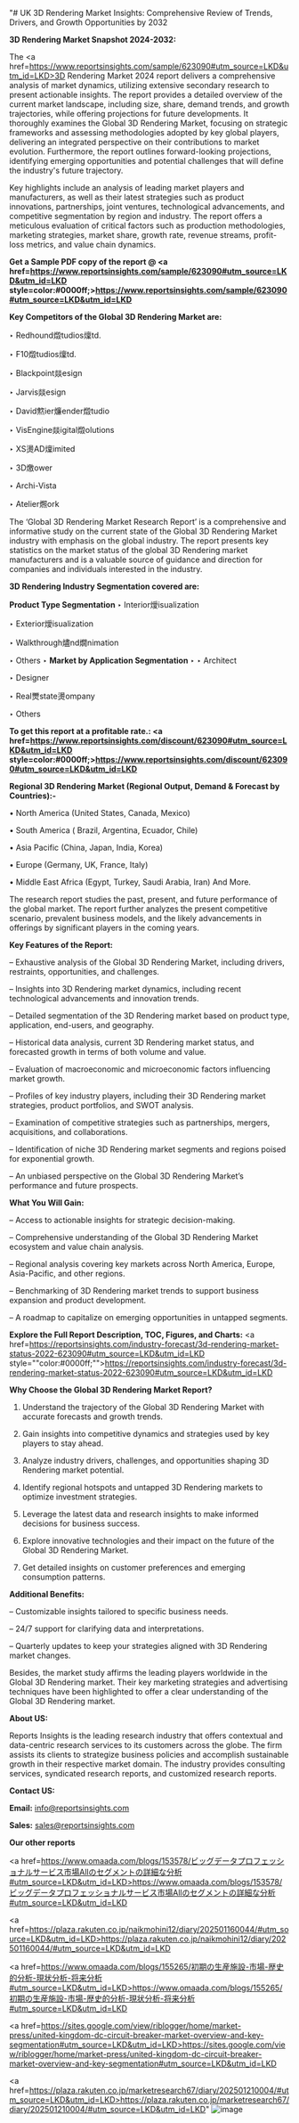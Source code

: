 "# UK 3D Rendering Market Insights: Comprehensive Review of Trends, Drivers, and Growth Opportunities by 2032

<strong>3D Rendering Market Snapshot 2024-2032:</strong>

The <a href=https://www.reportsinsights.com/sample/623090#utm_source=LKD&utm_id=LKD>3D Rendering Market 2024 report</a> delivers a comprehensive analysis of market dynamics, utilizing extensive secondary research to present actionable insights. The report provides a detailed overview of the current market landscape, including size, share, demand trends, and growth trajectories, while offering projections for future developments. It thoroughly examines the Global 3D Rendering Market, focusing on strategic frameworks and assessing methodologies adopted by key global players, delivering an integrated perspective on their contributions to market evolution. Furthermore, the report outlines forward-looking projections, identifying emerging opportunities and potential challenges that will define the industry's future trajectory.

Key highlights include an analysis of leading market players and manufacturers, as well as their latest strategies such as product innovations, partnerships, joint ventures, technological advancements, and competitive segmentation by region and industry. The report offers a meticulous evaluation of critical factors such as production methodologies, marketing strategies, market share, growth rate, revenue streams, profit-loss metrics, and value chain dynamics.

<strong>Get a Sample PDF copy of the report @ <a href=https://www.reportsinsights.com/sample/623090#utm_source=LKD&utm_id=LKD style=color:#0000ff;>https://www.reportsinsights.com/sample/623090#utm_source=LKD&utm_id=LKD</a></strong>

<strong>Key Competitors of the Global 3D Rendering Market are:</strong>

‣ Redhound燬tudios燣td.

‣ F10燬tudios燣td.

‣ Blackpoint燚esign

‣ Jarvis燚esign

‣ David燞ier燫ender燬tudio

‣ VisEngine燚igital燬olutions

‣ XS燙AD燣imited

‣ 3D燩ower

‣ Archi-Vista

‣ Atelier燳ork

The ‘Global 3D Rendering Market Research Report’ is a comprehensive and informative study on the current state of the Global 3D Rendering Market industry with emphasis on the global industry. The report presents key statistics on the market status of the global 3D Rendering market manufacturers and is a valuable source of guidance and direction for companies and individuals interested in the industry.

<strong>3D Rendering Industry Segmentation covered are:</strong>

<strong>Product Type Segmentation</strong>
‣
Interior燰isualization

‣ Exterior燰isualization

‣ Walkthrough燼nd燗nimation

‣ Others
‣ 
<strong>Market by Application Segmentation</strong>
‣
‣  Architect

‣ Designer

‣ Real燛state燙ompany

‣ Others

<strong>To get this report at a profitable rate.: <a href=https://www.reportsinsights.com/discount/623090#utm_source=LKD&utm_id=LKD style=color:#0000ff;>https://www.reportsinsights.com/discount/623090#utm_source=LKD&utm_id=LKD</a></strong>

<strong>Regional 3D Rendering Market (Regional Output, Demand &amp; Forecast by Countries):-</strong>

• North America (United States, Canada, Mexico)

• South America ( Brazil, Argentina, Ecuador, Chile)

• Asia Pacific (China, Japan, India, Korea)

• Europe (Germany, UK, France, Italy)

• Middle East Africa (Egypt, Turkey, Saudi Arabia, Iran) And More.

The research report studies the past, present, and future performance of the global market. The report further analyzes the present competitive scenario, prevalent business models, and the likely advancements in offerings by significant players in the coming years.

<strong>Key Features of the Report:</strong>

– Exhaustive analysis of the Global 3D Rendering Market, including drivers, restraints, opportunities, and challenges.

– Insights into 3D Rendering market dynamics, including recent technological advancements and innovation trends.

– Detailed segmentation of the 3D Rendering market based on product type, application, end-users, and geography.

– Historical data analysis, current 3D Rendering market status, and forecasted growth in terms of both volume and value.

– Evaluation of macroeconomic and microeconomic factors influencing market growth.

– Profiles of key industry players, including their 3D Rendering market strategies, product portfolios, and SWOT analysis.

– Examination of competitive strategies such as partnerships, mergers, acquisitions, and collaborations.

– Identification of niche 3D Rendering market segments and regions poised for exponential growth.

– An unbiased perspective on the Global 3D Rendering Market’s performance and future prospects.

<strong>What You Will Gain:</strong>

– Access to actionable insights for strategic decision-making.

– Comprehensive understanding of the Global 3D Rendering Market ecosystem and value chain analysis.

– Regional analysis covering key markets across North America, Europe, Asia-Pacific, and other regions.

– Benchmarking of 3D Rendering market trends to support business expansion and product development.

– A roadmap to capitalize on emerging opportunities in untapped segments.

<strong>Explore the Full Report Description, TOC, Figures, and Charts:</strong>
<a href=https://reportsinsights.com/industry-forecast/3d-rendering-market-status-2022-623090#utm_source=LKD&utm_id=LKD style=""color:#0000ff;"">https://reportsinsights.com/industry-forecast/3d-rendering-market-status-2022-623090#utm_source=LKD&utm_id=LKD</a>

<strong>Why Choose the Global 3D Rendering Market Report?</strong>

1. Understand the trajectory of the Global 3D Rendering Market with accurate forecasts and growth trends.

2. Gain insights into competitive dynamics and strategies used by key players to stay ahead.

3. Analyze industry drivers, challenges, and opportunities shaping 3D Rendering market potential.

4. Identify regional hotspots and untapped 3D Rendering markets to optimize investment strategies.

5. Leverage the latest data and research insights to make informed decisions for business success.

6. Explore innovative technologies and their impact on the future of the Global 3D Rendering Market.

7. Get detailed insights on customer preferences and emerging consumption patterns.

<strong>Additional Benefits:</strong>

– Customizable insights tailored to specific business needs.

– 24/7 support for clarifying data and interpretations.

– Quarterly updates to keep your strategies aligned with 3D Rendering market changes.

Besides, the market study affirms the leading players worldwide in the Global 3D Rendering market. Their key marketing strategies and advertising techniques have been highlighted to offer a clear understanding of the Global 3D Rendering market.

<strong><strong>About US</strong>:</strong>

Reports Insights is the leading research industry that offers contextual and data-centric research services to its customers across the globe. The firm assists its clients to strategize business policies and accomplish sustainable growth in their respective market domain. The industry provides consulting services, syndicated research reports, and customized research reports.

<strong>Contact US:</strong>

<p class=><b>Email:</b> <a href=mailto:info@reportsinsights.com>info@reportsinsights.com</a></p>
<p class=><b>Sales:</b> <a href=mailto:sales@reportsinsights.com>sales@reportsinsights.com</a></p>

<strong>Our other reports</strong>

<a href=https://www.omaada.com/blogs/153578/ビッグデータプロフェッショナルサービス市場Allのセグメントの詳細な分析#utm_source=LKD&utm_id=LKD>https://www.omaada.com/blogs/153578/ビッグデータプロフェッショナルサービス市場Allのセグメントの詳細な分析#utm_source=LKD&utm_id=LKD</a>

<a href=https://plaza.rakuten.co.jp/naikmohini12/diary/202501160044/#utm_source=LKD&utm_id=LKD>https://plaza.rakuten.co.jp/naikmohini12/diary/202501160044/#utm_source=LKD&utm_id=LKD</a>

<a href=https://www.omaada.com/blogs/155265/初期の生産施設-市場-歴史的分析-現状分析-将来分析#utm_source=LKD&utm_id=LKD>https://www.omaada.com/blogs/155265/初期の生産施設-市場-歴史的分析-現状分析-将来分析#utm_source=LKD&utm_id=LKD</a>

<a href=https://sites.google.com/view/riblogger/home/market-press/united-kingdom-dc-circuit-breaker-market-overview-and-key-segmentation#utm_source=LKD&utm_id=LKD>https://sites.google.com/view/riblogger/home/market-press/united-kingdom-dc-circuit-breaker-market-overview-and-key-segmentation#utm_source=LKD&utm_id=LKD</a>

<a href=https://plaza.rakuten.co.jp/marketresearch67/diary/202501210004/#utm_source=LKD&utm_id=LKD>https://plaza.rakuten.co.jp/marketresearch67/diary/202501210004/#utm_source=LKD&utm_id=LKD</a>"
![image](https://github.com/user-attachments/assets/a848cb7b-d31b-44f1-822a-9cd0051b57bd)
